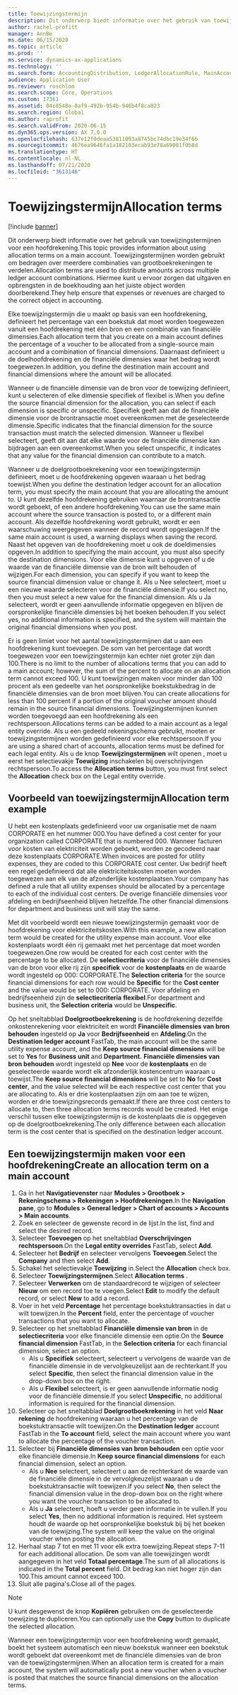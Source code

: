 ```yaml
---
title: Toewijzingstermijn
description: Dit onderwerp biedt informatie over het gebruik van toewijzingstermijnen voor een hoofdrekening.
author: rachel-profitt
manager: AnnBe
ms.date: 06/15/2020
ms.topic: article
ms.prod: ''
ms.service: dynamics-ax-applications
ms.technology: ''
ms.search.form: AccountingDistribution, LedgerAllocationRule, MainAccount, AllocationTerms
audience: Application User
ms.reviewer: roschlom
ms.search.scope: Core, Operations
ms.custom: 17361
ms.assetid: 04c8548a-0af9-492b-954b-946b4f8ca023
ms.search.region: Global
ms.author: raprofit
ms.search.validFrom: 2020-06-15
ms.dyn365.ops.version: AX 7.0.0
ms.openlocfilehash: 637e12f0deaa53811093a8745bc74dbc19e34f6b
ms.sourcegitcommit: 4676ea9646fa1a182103ecab93e78a69001f0b8d
ms.translationtype: HT
ms.contentlocale: nl-NL
ms.lasthandoff: 07/21/2020
ms.locfileid: "3613146"
---
```

# <a name="allocation-terms"></a><span data-ttu-id="37efc-103">Toewijzingstermijn</span><span class="sxs-lookup"><span data-stu-id="37efc-103">Allocation terms</span></span>

[!include [banner](../includes/banner.md)]

<span data-ttu-id="37efc-104">Dit onderwerp biedt informatie over het gebruik van toewijzingstermijnen voor een hoofdrekening.</span><span class="sxs-lookup"><span data-stu-id="37efc-104">This topic provides information about using allocation terms on a main account.</span></span> <span data-ttu-id="37efc-105">Toewijzingstermijnen worden gebruikt om bedragen over meerdere combinaties van grootboekrekeningen te verdelen.</span><span class="sxs-lookup"><span data-stu-id="37efc-105">Allocation terms are used to distribute amounts across multiple ledger account combinations.</span></span> <span data-ttu-id="37efc-106">Hiermee kunt u ervoor zorgen dat uitgaven en opbrengsten in de boekhouding aan het juiste object worden doorberekend.</span><span class="sxs-lookup"><span data-stu-id="37efc-106">They help ensure that expenses or revenues are charged to the correct object in accounting.</span></span>

<span data-ttu-id="37efc-107">Elke toewijzingstermijn die u maakt op basis van een hoofdrekening, definieert het percentage van een boekstuk dat moet worden toegewezen vanuit een hoofdrekening met één bron en een combinatie van financiële dimensies.</span><span class="sxs-lookup"><span data-stu-id="37efc-107">Each allocation term that you create on a main account defines the percentage of a voucher to be allocated from a single-source main account and a combination of financial dimensions.</span></span> <span data-ttu-id="37efc-108">Daarnaast definieert u de doelhoofdrekening en de financiële dimensies waar het bedrag wordt toegewezen.</span><span class="sxs-lookup"><span data-stu-id="37efc-108">In addition, you define the destination main account and financial dimensions where the amount will be allocated.</span></span> 

<span data-ttu-id="37efc-109">Wanneer u de financiële dimensie van de bron voor de toewijzing definieert, kunt u selecteren of elke dimensie specifiek of flexibel is.</span><span class="sxs-lookup"><span data-stu-id="37efc-109">When you define the source financial dimension for the allocation, you can select if each dimension is specific or unspecific.</span></span> <span data-ttu-id="37efc-110">Specifiek geeft aan dat de financiële dimensie voor de brontransactie moet overeenkomen met de geselecteerde dimensie.</span><span class="sxs-lookup"><span data-stu-id="37efc-110">Specific indicates that the financial dimension for the source transaction must match the selected dimension.</span></span> <span data-ttu-id="37efc-111">Wanneer u flexibel selecteert, geeft dit aan dat elke waarde voor de financiële dimensie kan bijdragen aan een overeenkomst.</span><span class="sxs-lookup"><span data-stu-id="37efc-111">When you select unspecific, it indicates that any value for the financial dimension can contribute to a match.</span></span>

<span data-ttu-id="37efc-112">Wanneer u de doelgrootboekrekening voor een toewijzingstermijn definieert, moet u de hoofdrekening opgeven waaraan u het bedrag toewijst.</span><span class="sxs-lookup"><span data-stu-id="37efc-112">When you define the destination ledger account for an allocation term, you must specify the main account that you are allocating the amount to.</span></span> <span data-ttu-id="37efc-113">U kunt dezelfde hoofdrekening gebruiken waarnaar de brontransactie wordt geboekt, of een andere hoofdrekening.</span><span class="sxs-lookup"><span data-stu-id="37efc-113">You can use the same main account where the source transaction is posted to, or a different main account.</span></span> <span data-ttu-id="37efc-114">Als dezelfde hoofdrekening wordt gebruikt, wordt er een waarschuwing weergegeven wanneer de record wordt opgeslagen.</span><span class="sxs-lookup"><span data-stu-id="37efc-114">If the same main account is used, a warning displays when saving the record.</span></span> <span data-ttu-id="37efc-115">Naast het opgeven van de hoofdrekening moet u ook de doeldimensies opgeven.</span><span class="sxs-lookup"><span data-stu-id="37efc-115">In addition to specifying the main account, you must also specify the destination dimensions.</span></span> <span data-ttu-id="37efc-116">Voor elke dimensie kunt u opgeven of u de waarde van de financiële dimensie van de bron wilt behouden of wijzigen.</span><span class="sxs-lookup"><span data-stu-id="37efc-116">For each dimension, you can specify if you want to keep the source financial dimension value or change it.</span></span> <span data-ttu-id="37efc-117">Als u Nee selecteert, moet u een nieuwe waarde selecteren voor de financiële dimensie.</span><span class="sxs-lookup"><span data-stu-id="37efc-117">If you select no, then you must select a new value for the financial dimension.</span></span> <span data-ttu-id="37efc-118">Als u Ja selecteert, wordt er geen aanvullende informatie opgegeven en blijven de oorspronkelijke financiële dimensies bij het boeken behouden.</span><span class="sxs-lookup"><span data-stu-id="37efc-118">If you select yes, no additional information is specified, and the system will maintain the original financial dimensions when you post.</span></span>

<span data-ttu-id="37efc-119">Er is geen limiet voor het aantal toewijzingstermijnen dat u aan een hoofdrekening kunt toevoegen. De som van het percentage dat wordt toegewezen voor een toewijzingstermijn kan echter niet groter zijn dan 100.</span><span class="sxs-lookup"><span data-stu-id="37efc-119">There is no limit to the number of allocations terms that you can add to a main account; however, the sum of the percent to allocate on an allocation term cannot exceed 100.</span></span> <span data-ttu-id="37efc-120">U kunt toewijzingen maken voor minder dan 100 procent als een gedeelte van het oorspronkelijke boekstukbedrag in de financiële dimensies van de bron moet blijven.</span><span class="sxs-lookup"><span data-stu-id="37efc-120">You can create allocations for less than 100 percent if a portion of the original voucher amount should remain in the source financial dimensions.</span></span> <span data-ttu-id="37efc-121">Toewijzingstermijnen kunnen worden toegevoegd aan een hoofdrekening als een rechtspersoon.</span><span class="sxs-lookup"><span data-stu-id="37efc-121">Allocations terms can be added to a main account as a legal entity override.</span></span> <span data-ttu-id="37efc-122">Als u een gedeeld rekeningschema gebruikt, moeten er toewijzingstermijnen worden gedefinieerd voor elke rechtspersoon.</span><span class="sxs-lookup"><span data-stu-id="37efc-122">If you are using a shared chart of accounts, allocation terms must be defined for each legal entity.</span></span> <span data-ttu-id="37efc-123">Als u de knop **Toewijzingstermijnen** wilt openen , moet u eerst het selectievakje **Toewijzing** inschakelen bij overschrijvingen rechtspersoon.</span><span class="sxs-lookup"><span data-stu-id="37efc-123">To access the **Allocation terms** button, you must first select the **Allocation** check box on the Legal entity override.</span></span>

## <a name="allocation-term-example"></a><span data-ttu-id="37efc-124">Voorbeeld van toewijzingstermijn</span><span class="sxs-lookup"><span data-stu-id="37efc-124">Allocation term example</span></span>
<span data-ttu-id="37efc-125">U hebt een kostenplaats gedefinieerd voor uw organisatie met de naam CORPORATE en het nummer 000.</span><span class="sxs-lookup"><span data-stu-id="37efc-125">You have defined a cost center for your organization called CORPORATE that is numbered 000.</span></span> <span data-ttu-id="37efc-126">Wanneer facturen voor kosten van elektriciteit worden geboekt, worden ze gecodeerd naar deze kostenplaats CORPORATE.</span><span class="sxs-lookup"><span data-stu-id="37efc-126">When invoices are posted for utility expenses, they are coded to this CORPORATE cost center.</span></span> <span data-ttu-id="37efc-127">Uw bedrijf heeft een regel gedefinieerd dat alle elektriciteitskosten moeten worden toegewezen aan elk van de afzonderlijke kostenplaatsen.</span><span class="sxs-lookup"><span data-stu-id="37efc-127">Your company has defined a rule that all utility expenses should be allocated by a percentage to each of the individual cost centers.</span></span> <span data-ttu-id="37efc-128">De overige financiële dimensies voor afdeling en bedrijfseenheid blijven hetzelfde.</span><span class="sxs-lookup"><span data-stu-id="37efc-128">The other financial dimensions for department and business unit will stay the same.</span></span>

<span data-ttu-id="37efc-129">Met dit voorbeeld wordt een nieuwe toewijzingstermijn gemaakt voor de hoofdrekening voor elektriciteitskosten.</span><span class="sxs-lookup"><span data-stu-id="37efc-129">With this example, a new allocation term would be created for the utility expense main account.</span></span> <span data-ttu-id="37efc-130">Voor elke kostenplaats wordt één rij gemaakt met het percentage dat moet worden toegewezen.</span><span class="sxs-lookup"><span data-stu-id="37efc-130">One row would be created for each cost center with the percentage to be allocated.</span></span> <span data-ttu-id="37efc-131">De **selectiecriteria** voor de financiële dimensies van de bron voor elke rij zijn **specifiek** voor de **kostenplaats** en de waarde wordt ingesteld op 000: CORPORATE.</span><span class="sxs-lookup"><span data-stu-id="37efc-131">The **Selection criteria** for the source financial dimensions for each row would be **Specific** for the **Cost center** and the value would be set to 000: CORPORATE.</span></span> <span data-ttu-id="37efc-132">Voor afdeling en bedrijfseenheid zijn de **selectiecriteria** **flexibel**.</span><span class="sxs-lookup"><span data-stu-id="37efc-132">For department and business unit, the **Selection criteria** would be **Unspecific**.</span></span>

<span data-ttu-id="37efc-133">Op het sneltabblad **Doelgrootboekrekening** is de hoofdrekening dezelfde onkostenrekening voor elektriciteit en wordt **Financiële dimensies van bron behouden** ingesteld op **Ja** voor **Bedrijfseenheid** en **Afdeling**.</span><span class="sxs-lookup"><span data-stu-id="37efc-133">On the **Destination ledger account** FastTab, the main account will be the same utility expense account, and the **Keep source financial dimensions** will be set to **Yes** for **Business unit** and **Department.**</span></span> <span data-ttu-id="37efc-134">**Financiële dimensies van bron behouden** wordt ingesteld op **Nee** voor de **kostenplaats** en de geselecteerde waarde wordt elk afzonderlijk kostencentrum waaraan u toewijst.</span><span class="sxs-lookup"><span data-stu-id="37efc-134">The **Keep source financial dimensions** will be set to **No** for **Cost center**, and the value selected will be each respective cost center that you are allocating to.</span></span> <span data-ttu-id="37efc-135">Als er drie kostenplaatsen zijn om aan toe te wijzen, worden er drie toewijzingsrecords gemaakt.</span><span class="sxs-lookup"><span data-stu-id="37efc-135">If there are three cost centers to allocate to, then three allocation terms records would be created.</span></span> <span data-ttu-id="37efc-136">Het enige verschil tussen elke toewijzingstermijn is de kostenplaats die is opgegeven op de doelgrootboekrekening.</span><span class="sxs-lookup"><span data-stu-id="37efc-136">The only difference between each allocation term is the cost center that is specified on the destination ledger account.</span></span>

## <a name="create-an-allocation-term-on-a-main-account"></a><span data-ttu-id="37efc-137">Een toewijzingstermijn maken voor een hoofdrekening</span><span class="sxs-lookup"><span data-stu-id="37efc-137">Create an allocation term on a main account</span></span>

1. <span data-ttu-id="37efc-138">Ga in het **Navigatievenster** naar **Modules > Grootboek > Rekeningschema > Rekeningen > Hoofdrekeningen**.</span><span class="sxs-lookup"><span data-stu-id="37efc-138">In the **Navigation pane**, go to **Modules > General ledger > Chart of accounts > Accounts > Main accounts**.</span></span>
2. <span data-ttu-id="37efc-139">Zoek en selecteer de gewenste record in de lijst.</span><span class="sxs-lookup"><span data-stu-id="37efc-139">In the list, find and select the desired record.</span></span>
3. <span data-ttu-id="37efc-140">Selecteer **Toevoegen** op het sneltabblad **Overschrijvingen rechtspersoon**.</span><span class="sxs-lookup"><span data-stu-id="37efc-140">On the **Legal entity overrides** FastTab, select **Add**.</span></span>
4. <span data-ttu-id="37efc-141">Selecteer het **Bedrijf** en selecteer vervolgens **Toevoegen**.</span><span class="sxs-lookup"><span data-stu-id="37efc-141">Select the **Company** and then select **Add**.</span></span>
5. <span data-ttu-id="37efc-142">Schakel het selectievakje **Toewijzing** in.</span><span class="sxs-lookup"><span data-stu-id="37efc-142">Select the **Allocation** check box.</span></span>
6. <span data-ttu-id="37efc-143">Selecteer **Toewijzingstermijnen**.</span><span class="sxs-lookup"><span data-stu-id="37efc-143">Select **Allocation terms** .</span></span>
7. <span data-ttu-id="37efc-144">Selecteer **Verwerken** om de standaardrecord te wijzigen of selecteer **Nieuw** om een record toe te voegen.</span><span class="sxs-lookup"><span data-stu-id="37efc-144">Select **Edit** to modify the default record, or select **New** to add a record.</span></span>
8. <span data-ttu-id="37efc-145">Voer in het veld **Percentage** het percentage boekstuktransacties in dat u wilt toewijzen.</span><span class="sxs-lookup"><span data-stu-id="37efc-145">In the **Percent** field, enter the percentage of voucher transactions that you want to allocate.</span></span>
9. <span data-ttu-id="37efc-146">Selecteer op het sneltabblad **Financiële dimensie van bron** in de **selectiecriteria** voor elke financiële dimensie een optie.</span><span class="sxs-lookup"><span data-stu-id="37efc-146">On the **Source financial dimension** FastTab, in the **Selection criteria** for each financial dimension, select an option.</span></span>
    - <span data-ttu-id="37efc-147">Als u **Specifiek** selecteert, selecteert u vervolgens de waarde van de financiële dimensie in de vervolgkeuzelijst aan de rechterkant.</span><span class="sxs-lookup"><span data-stu-id="37efc-147">If you select **Specific**, then select the financial dimension value in the drop-down box on the right.</span></span>
    - <span data-ttu-id="37efc-148">Als u **Flexibel** selecteert, is er geen aanvullende informatie nodig voor de financiële dimensie.</span><span class="sxs-lookup"><span data-stu-id="37efc-148">If you select **Unspecific**, no additional information is required for the financial dimension.</span></span>
10. <span data-ttu-id="37efc-149">Selecteer op het sneltabblad **Doelgrootboekrekening** in het veld **Naar rekening** de hoofdrekening waaraan u het percentage van de boekstuktransactie wilt toewijzen.</span><span class="sxs-lookup"><span data-stu-id="37efc-149">On the **Destination ledger** account FastTab in the **To account** field, select the main account where you want to allocate the percentage of the voucher transaction.</span></span>
11. <span data-ttu-id="37efc-150">Selecteer bij **Financiële dimensies van bron behouden** een optie voor elke financiële dimensie.</span><span class="sxs-lookup"><span data-stu-id="37efc-150">In **Keep source financial dimensions** for each financial dimension, select an option.</span></span>
    - <span data-ttu-id="37efc-151">Als u **Nee** selecteert, selecteert u aan de rechterkant de waarde van de financiële dimensie in de vervolgkeuzelijst waaraan u de boekstuktransactie wilt toewijzen.</span><span class="sxs-lookup"><span data-stu-id="37efc-151">If you select **No**, then select the financial dimension value in the drop-down box on the right where you want the voucher transaction to be allocated to.</span></span>
    - <span data-ttu-id="37efc-152">Als u **Ja** selecteert, hoeft u verder geen informatie in te vullen.</span><span class="sxs-lookup"><span data-stu-id="37efc-152">If you select **Yes**, then no additional information is required.</span></span> <span data-ttu-id="37efc-153">Het systeem houdt de waarde op het oorspronkelijke boekstuk bij bij het boeken van de toewijzing.</span><span class="sxs-lookup"><span data-stu-id="37efc-153">The system will keep the value on the original voucher when posting the allocation.</span></span>
12. <span data-ttu-id="37efc-154">Herhaal stap 7 tot en met 11 voor elk extra toewijzing.</span><span class="sxs-lookup"><span data-stu-id="37efc-154">Repeat steps 7-11 for each additional allocation.</span></span> <span data-ttu-id="37efc-155">De som van alle toewijzingen wordt aangegeven in het veld **Totaal percentage**.</span><span class="sxs-lookup"><span data-stu-id="37efc-155">The sum of all allocations is indicated in the **Total percent** field.</span></span> <span data-ttu-id="37efc-156">Dit bedrag kan niet hoger zijn dan 100.</span><span class="sxs-lookup"><span data-stu-id="37efc-156">This amount cannot exceed 100.</span></span>
13. <span data-ttu-id="37efc-157">Sluit alle pagina's.</span><span class="sxs-lookup"><span data-stu-id="37efc-157">Close all of the pages.</span></span>

>[!NOTE] 
> <span data-ttu-id="37efc-158">U kunt desgewenst de knop **Kopiëren** gebruiken om de geselecteerde toewijzing te dupliceren.</span><span class="sxs-lookup"><span data-stu-id="37efc-158">You can optionally use the **Copy** button to duplicate the selected allocation.</span></span>

<span data-ttu-id="37efc-159">Wanneer een toewijzingstermijn voor een hoofdrekening wordt gemaakt, boekt het systeem automatisch een nieuw boekstuk wanneer een boekstuk wordt geboekt dat overeenkomt met de financiële dimensies van de bron van de toewijzingstermijnen.</span><span class="sxs-lookup"><span data-stu-id="37efc-159">When an allocation term is created for a main account, the system will automatically post a new voucher when a voucher is posted that matches the source financial dimensions on the allocation terms.</span></span>
